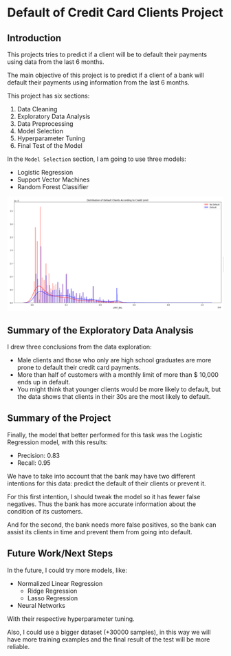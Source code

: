 # Default of Credit Card Clients Project

## Introduction
This projects tries to predict if a client will be to default their payments using data from the last 6 months.

The main objective of this project is to predict if a client of a bank will default their payments using information from the last 6 months.

This project has six sections:

1. Data Cleaning
2. Exploratory Data Analysis
3. Data Preprocessing
4. Model Selection
5. Hyperparameter Tuning
6. Final Test of the Model

In the `Model Selection` section, I am going to use three models:

* Logistic Regression
* Support Vector Machines
* Random Forest Classifier

![Default according to credit limit](https://github.com/ruizleandro/Credit_Card_Default_Clients/blob/master/Default%20according%20to%20credit%20limit.png?raw=true)

## Summary of the Exploratory Data Analysis
I drew three conclusions from the data exploration:
* Male clients and those who only are high school graduates are more prone to default their credit card payments.
* More than half of customers with a monthly limit of more than $ 10,000 ends up in default.
* You might think that younger clients would be more likely to default, but the data shows that clients in their 30s are the most likely to default.

## Summary of the Project
Finally, the model that better performed for this task was the Logistic Regression model, with this results:

* Precision: 0.83
* Recall: 0.95

We have to take into account that the bank may have two different intentions for this data: predict the default of their clients or prevent it.

For this first intention, I should tweak the model so it has fewer false negatives. Thus the bank has more accurate information about the condition of its customers.

And for the second, the bank needs more false positives, so the bank can assist its clients in time and prevent them from going into default.

## Future Work/Next Steps
In the future, I could try more models, like:

* Normalized Linear Regression
  * Ridge Regression
  * Lasso Regression
* Neural Networks

With their respective hyperparameter tuning.

Also, I could use a bigger dataset (+30000 samples), in this way we will have more training examples and the final result of the test will be more reliable.
